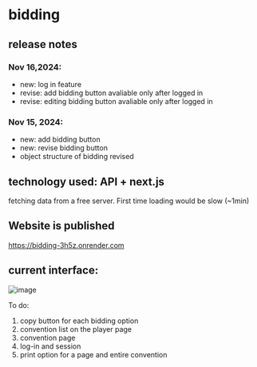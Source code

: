 # bidding

## release notes

### Nov 16,2024:
  - new: log in feature
  - revise: add bidding button avaliable only after logged in
  - revise: editing bidding button avaliable only after logged in

### Nov 15, 2024:
  - new: add bidding button
  - new: revise bidding button
  - object structure of bidding revised

## technology used: API + next.js

fetching data from a free server. First time loading would be slow (~1min)

## Website is published

https://bidding-3h5z.onrender.com

## current interface:

![image](https://github.com/user-attachments/assets/11a011f7-7789-4204-a67e-e273d2041010)




To do:

1. copy button for each bidding option
1. convention list on the player page
1. convention page
1. log-in and session
1. print option for a page and entire convention
